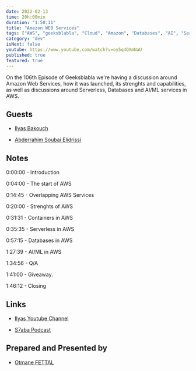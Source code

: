```yaml
---
date: 2022-02-13
time: 20h:00min
duration: "1:50:11"
title: "Amazon WEB Services"
tags: ["AWS", "geeksblabla", "Cloud", "Amazon", "Databases", "AI", "Serverless"]
category: "dev"
isNext: false
youtube: https://www.youtube.com/watch?v=oy5q4QXmNaU
published: true
featured: true
---
```


On the 106th Episode of Geeksblabla we're having a discussion around Amazon Web Services, how it was launched, its strenghts and capabilities, as well as discussions around Serverless, Databases and AI/ML services in AWS.

## Guests

- [Ilyas Bakouch](https://twitter.com/isbkch)

- [Abderrahim Soubai Elidrissi](https://twitter.com/soub4i)


## Notes

0:00:00 - Introduction

0:04:00 - The start of AWS

0:14:45 - Overlapping AWS Services

0:20:00 - Strenghts of AWS

0:31:31 - Containers in AWS

0:35:35 - Serverless in AWS

0:57:15 - Databases in AWS

1:27:39 - AI/ML in AWS

1:34:56 - Q/A

1:41:00 - Giveaway.

1:46:12 - Closing



## Links

- [Ilyas Youtube Channel](https://twitter.com/isbkch)

- [S7aba Podcast](https://s7aba.ma/)


## Prepared and Presented by

- [Otmane FETTAL](https://twitter.com/OFettal)
